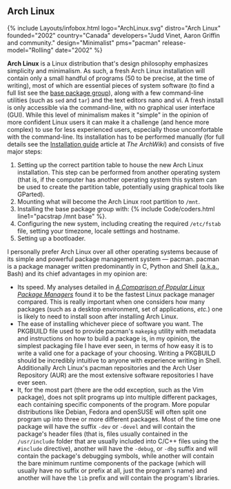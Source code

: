## Arch Linux
{% include Layouts/infobox.html logo="ArchLinux.svg" distro="Arch Linux" founded="2002" country="Canada" developers="Judd Vinet, Aaron Griffin and community." design="Minimalist" pms="pacman" release-model="Rolling" date="2002" %}

**Arch Linux** is a Linux distribution that's design philosophy emphasizes simplicity and minimalism. As such, a fresh Arch Linux installation will contain only a small handful of programs (50 to be precise, at the time of writing), most of which are essential pieces of system software (to find a full list see the [base package group](https://www.archlinux.org/groups/x86_64/base/)), along with a few command-line utilities (such as `sed` and `tar`) and the text editors nano and vi. A fresh install is only accessible via the command-line, with no graphical user interface (GUI). While this level of minimalism makes it "simple" in the opinion of more confident Linux users it can make it a challenge (and hence more complex) to use for less experienced users, especially those uncomfortable with the command-line. Its installation has to be performed manually (for full details see the [Installation guide](https://wiki.archlinux.org/index.php/Installation_guide) article at *The ArchWiki*) and consists of five major steps:

1. Setting up the correct partition table to house the new Arch Linux installation. This step can be performed from another operating system (that is, if the computer has another operating system this system can be used to create the partition table, potentially using graphical tools like GParted).
2. Mounting what will become the Arch Linux root partition to `/mnt`.
3. Installing the base package group with: {% include Code/coders.html line1="pacstrap /mnt base" %}.
4. Configuring the new system, including creating the required `/etc/fstab` file, setting your timezone, locale settings and hostname.
5. Setting up a bootloader.

I personally prefer Arch Linux over all other operating systems because of its simple and powerful package management system &mdash; pacman. pacman is a package manager written predominantly in C, Python and Shell (<abbr title="Also known as">a.k.a.</abbr>, Bash) and its chief advantages in my opinion are:

* Its speed. My analyses detailed in [*A Comparison of Popular Linux Package Managers*](/comparison-of-package-managers/) found it to be the fastest Linux package manager compared. This is really important when one considers how many packages (such as a desktop environment, set of applications, *etc.*) one is likely to need to install soon after installing Arch Linux.
* The ease of installing whichever piece of software you want. The PKGBUILD file used to provide pacman's `makepkg` utility with metadata and instructions on how to build a package is, in my opinion, the simplest packaging file I have ever seen, in terms of how easy it is to write a valid one for a package of your choosing. Writing a PKGBUILD should be incredibly intuitive to anyone with experience writing in Shell. Additionally Arch Linux's pacman repositories and the Arch User Repository (AUR) are the most extensive software repositories I have ever seen.
* It, for the most part (there are the odd exception, such as the Vim package), does not split programs up into multiple different packages, each containing specific components of the program. More popular distributions like Debian, Fedora and openSUSE will often split one program up into three or more different packages. Most of the time one package will have the suffix `-dev` or `-devel` and will contain the package's header files (that is, files usually contained in the `/usr/include` folder that are usually included into C/C++ files using the `#include` directive), another will have the `-debug`, or `-dbg` suffix and will contain the package's debugging symbols, while another will contain the bare minimum runtime components of the package (which will usually have no suffix or prefix at all, just the program's name) and another will have the `lib` prefix and will contain the program's libraries.
